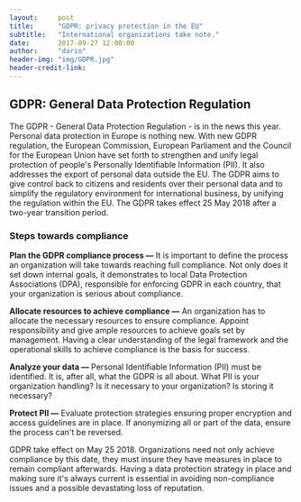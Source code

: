 ```yaml
---
layout:     post
title:      "GDPR: privacy protection in the EU"
subtitle:   "International organizations take note."
date:       2017-09-27 12:00:00
author:     "dario"
header-img: "img/GDPR.jpg"
header-credit-link:
---
```


## GDPR: General Data Protection Regulation

The GDPR - General Data Protection Regulation - is in the news this year. Personal data protection in Europe is nothing new. With new GDPR regulation, the European Commission, European Parliament and the Council for the European Union have set forth to strengthen and unify legal protection of people's Personally Identifiable Information (PII). It also addresses the export of personal data outside the EU. The GDPR aims to give control back to citizens and residents over their personal data and to simplify the regulatory environment for international business, by unifying the regulation within the EU. The GDPR takes effect 25 May 2018 after a two-year transition period.

### Steps towards compliance
**Plan the GDPR compliance process —** It is important to define the process an organization will take towards reaching full compliance. Not only does it set down internal goals, it demonstrates to local Data Protection Associations (DPA), responsible for enforcing GDPR in each country, that your organization is serious about compliance.

**Allocate resources to achieve compliance —** An organization has to allocate the necessary resources to ensure compliance. Appoint responsibility and give ample resources to achieve goals set by management. Having a clear understanding of the legal framework and the operational skills to achieve compliance is the basis for success.

**Analyze your data —**  Personal Identifiable Information (PII) must be identified. It is, after all, what the GDPR is all about. What PII is your organization handling? Is it necessary to your organization? Is storing it necessary?

**Protect PII —** Evaluate protection strategies ensuring proper encryption and access guidelines are in place. If anonymizing all or part of the data, ensure the process can't be reversed.

GDPR take effect on May 25 2018. Organizations need not only achieve compliance by this date, they must insure they have measures in place to remain compliant afterwards. Having a data protection strategy in place and making sure it's always current is essential in avoiding non-compliance issues and a possible devastating loss of reputation.

